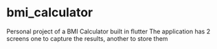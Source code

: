 # bmi_calculator
Personal project of a BMI Calculator built in flutter
The application has 2 screens one to capture the results, another to store them
